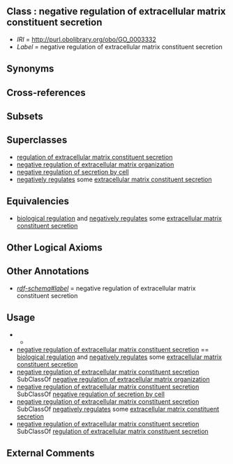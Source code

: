 
## Class : negative regulation of extracellular matrix constituent secretion

 * *IRI* = http://purl.obolibrary.org/obo/GO_0003332
 * *Label* = negative regulation of extracellular matrix constituent secretion

## Synonyms


## Cross-references


## Subsets


## Superclasses

 * [regulation of extracellular matrix constituent secretion](../../GO/30/GO_0003330.md)
 * [negative regulation of extracellular matrix organization](../../GO/54/GO_1903054.md)
 * [negative regulation of secretion by cell](../../GO/31/GO_1903531.md)
 * [negatively regulates](../../RO/12/RO_0002212.md) some [extracellular matrix constituent secretion](../../GO/78/GO_0070278.md)

## Equivalencies

 * [biological regulation](../../GO/07/GO_0065007.md) and [negatively regulates](../../RO/12/RO_0002212.md) some [extracellular matrix constituent secretion](../../GO/78/GO_0070278.md)

## Other Logical Axioms


## Other Annotations

 * *[rdf-schema#label](../../el/rdf-schema#label.md)* = negative regulation of extracellular matrix constituent secretion

## Usage

 * -
 * [negative regulation of extracellular matrix constituent secretion](../../GO/32/GO_0003332.md) == [biological regulation](../../GO/07/GO_0065007.md) and [negatively regulates](../../RO/12/RO_0002212.md) some [extracellular matrix constituent secretion](../../GO/78/GO_0070278.md)
 * [negative regulation of extracellular matrix constituent secretion](../../GO/32/GO_0003332.md) SubClassOf [negative regulation of extracellular matrix organization](../../GO/54/GO_1903054.md)
 * [negative regulation of extracellular matrix constituent secretion](../../GO/32/GO_0003332.md) SubClassOf [negative regulation of secretion by cell](../../GO/31/GO_1903531.md)
 * [negative regulation of extracellular matrix constituent secretion](../../GO/32/GO_0003332.md) SubClassOf [negatively regulates](../../RO/12/RO_0002212.md) some [extracellular matrix constituent secretion](../../GO/78/GO_0070278.md)
 * [negative regulation of extracellular matrix constituent secretion](../../GO/32/GO_0003332.md) SubClassOf [regulation of extracellular matrix constituent secretion](../../GO/30/GO_0003330.md)

## External Comments

